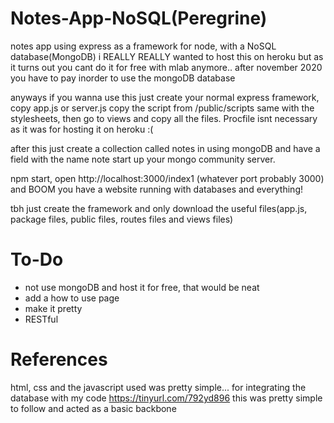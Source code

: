 # Notes-App-NoSQL(Peregrine)
notes app using express as a framework for node, with a NoSQL database(MongoDB)
i REALLY REALLY wanted to host this on heroku but as it turns out you cant do it for free with mlab anymore..
after november 2020 you have to pay inorder to use the mongoDB database

anyways if you wanna use this just create your normal express framework, copy app.js or server.js
copy the script from /public/scripts same with the stylesheets, then go to views and copy all the files.
Procfile isnt necessary as it was for hosting it on heroku :(

after this just create a collection called notes in using mongoDB and have a field with the name note
start up your mongo community server.

npm start, open http://localhost:3000/index1 (whatever port probably 3000)
and BOOM you have a website running with databases and everything!

tbh just create the framework and only download the useful files(app.js, package files, public files, routes files and views files)

# To-Do
<ul>
  <li>not use mongoDB and host it for free, that would be neat</li>
  <li>add a how to use page</li>
  <li>make it pretty</li>
  <li>RESTful</li>
</ul>

# References

html, css and the javascript used was pretty simple...
for integrating the database with my code https://tinyurl.com/792yd896
this was pretty simple to follow and acted as a basic backbone
